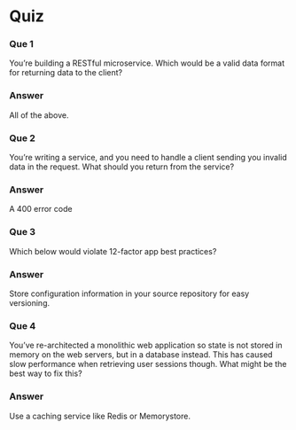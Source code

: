 # Quiz

### Que 1

You’re building a RESTful microservice. Which would be a valid data format for returning data to the client?

### Answer

All of the above.

### Que 2

You’re writing a service, and you need to handle a client sending you invalid data in the request. What should you return from the service?

### Answer

A 400 error code

### Que 3

Which below would violate 12-factor app best practices?

### Answer

Store configuration information in your source repository for easy versioning.

### Que 4

You’ve re-architected a monolithic web application so state is not stored in memory on the web servers, but in a database instead. This has caused slow performance when retrieving user sessions though. What might be the best way to fix this?

### Answer

Use a caching service like Redis or Memorystore.
